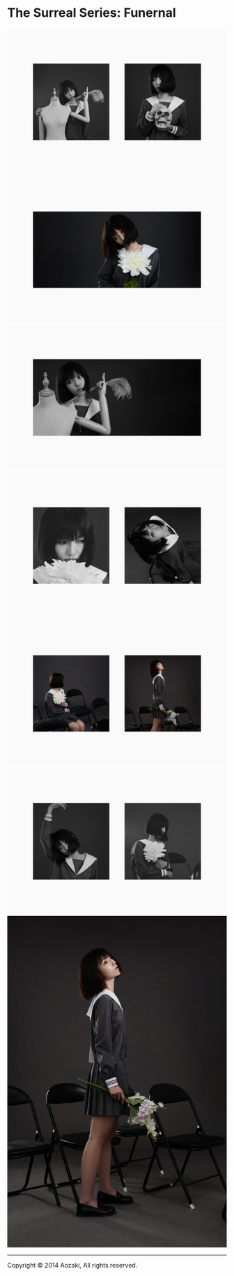 # The Surreal Series: Funernal


![](0001.jpg)
![](0002.jpg)
![](0003.jpg)
![](0004.jpg)
![](0005.jpg)
![](0006.jpg)
![](0008.jpg)

***

Copyright © 2014 Aozaki, All rights reserved.
